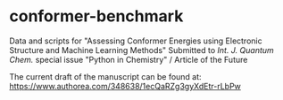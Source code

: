 # conformer-benchmark
Data and scripts for "Assessing Conformer Energies using Electronic Structure and Machine Learning Methods"
Submitted to _Int. J. Quantum Chem._ special issue "Python in Chemistry" / Article of the Future

The current draft of the manuscript can be found at:
https://www.authorea.com/348638/1ecQaRZg3gyXdEtr-rLbPw

